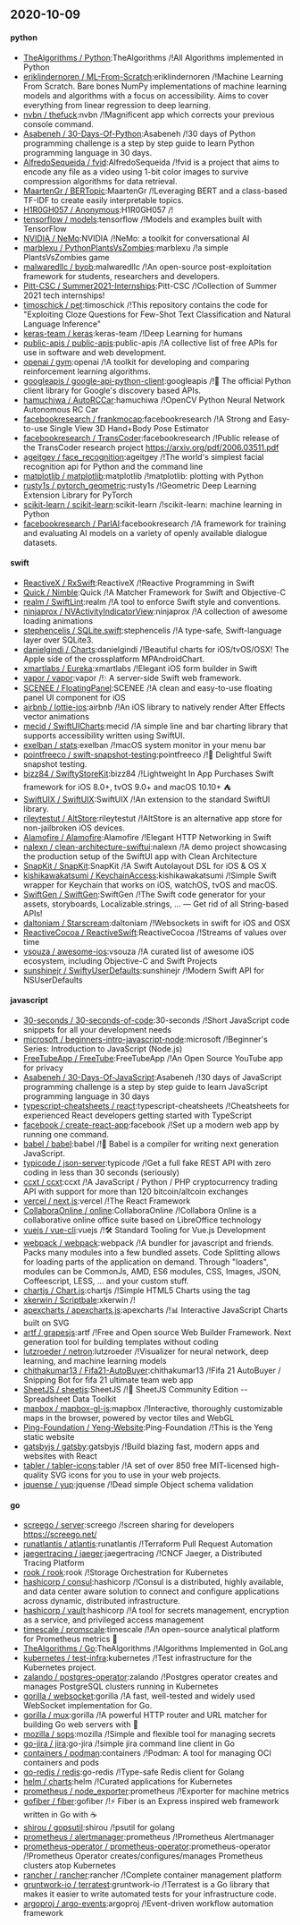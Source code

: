 ## 2020-10-09

#### python
* [TheAlgorithms / Python](https://github.com/TheAlgorithms/Python):TheAlgorithms /!All Algorithms implemented in Python
* [eriklindernoren / ML-From-Scratch](https://github.com/eriklindernoren/ML-From-Scratch):eriklindernoren /!Machine Learning From Scratch. Bare bones NumPy implementations of machine learning models and algorithms with a focus on accessibility. Aims to cover everything from linear regression to deep learning.
* [nvbn / thefuck](https://github.com/nvbn/thefuck):nvbn /!Magnificent app which corrects your previous console command.
* [Asabeneh / 30-Days-Of-Python](https://github.com/Asabeneh/30-Days-Of-Python):Asabeneh /!30 days of Python programming challenge is a step by step guide to learn Python programming language in 30 days.
* [AlfredoSequeida / fvid](https://github.com/AlfredoSequeida/fvid):AlfredoSequeida /!fvid is a project that aims to encode any file as a video using 1-bit color images to survive compression algorithms for data retrieval.
* [MaartenGr / BERTopic](https://github.com/MaartenGr/BERTopic):MaartenGr /!Leveraging BERT and a class-based TF-IDF to create easily interpretable topics.
* [H1R0GH057 / Anonymous](https://github.com/H1R0GH057/Anonymous):H1R0GH057 /!
* [tensorflow / models](https://github.com/tensorflow/models):tensorflow /!Models and examples built with TensorFlow
* [NVIDIA / NeMo](https://github.com/NVIDIA/NeMo):NVIDIA /!NeMo: a toolkit for conversational AI
* [marblexu / PythonPlantsVsZombies](https://github.com/marblexu/PythonPlantsVsZombies):marblexu /!a simple PlantsVsZombies game
* [malwaredllc / byob](https://github.com/malwaredllc/byob):malwaredllc /!An open-source post-exploitation framework for students, researchers and developers.
* [Pitt-CSC / Summer2021-Internships](https://github.com/Pitt-CSC/Summer2021-Internships):Pitt-CSC /!Collection of Summer 2021 tech internships!
* [timoschick / pet](https://github.com/timoschick/pet):timoschick /!This repository contains the code for "Exploiting Cloze Questions for Few-Shot Text Classification and Natural Language Inference"
* [keras-team / keras](https://github.com/keras-team/keras):keras-team /!Deep Learning for humans
* [public-apis / public-apis](https://github.com/public-apis/public-apis):public-apis /!A collective list of free APIs for use in software and web development.
* [openai / gym](https://github.com/openai/gym):openai /!A toolkit for developing and comparing reinforcement learning algorithms.
* [googleapis / google-api-python-client](https://github.com/googleapis/google-api-python-client):googleapis /!🐍
The official Python client library for Google's discovery based APIs.
* [hamuchiwa / AutoRCCar](https://github.com/hamuchiwa/AutoRCCar):hamuchiwa /!OpenCV Python Neural Network Autonomous RC Car
* [facebookresearch / frankmocap](https://github.com/facebookresearch/frankmocap):facebookresearch /!A Strong and Easy-to-use Single View 3D Hand+Body Pose Estimator
* [facebookresearch / TransCoder](https://github.com/facebookresearch/TransCoder):facebookresearch /!Public release of the TransCoder research project https://arxiv.org/pdf/2006.03511.pdf
* [ageitgey / face_recognition](https://github.com/ageitgey/face_recognition):ageitgey /!The world's simplest facial recognition api for Python and the command line
* [matplotlib / matplotlib](https://github.com/matplotlib/matplotlib):matplotlib /!matplotlib: plotting with Python
* [rusty1s / pytorch_geometric](https://github.com/rusty1s/pytorch_geometric):rusty1s /!Geometric Deep Learning Extension Library for PyTorch
* [scikit-learn / scikit-learn](https://github.com/scikit-learn/scikit-learn):scikit-learn /!scikit-learn: machine learning in Python
* [facebookresearch / ParlAI](https://github.com/facebookresearch/ParlAI):facebookresearch /!A framework for training and evaluating AI models on a variety of openly available dialogue datasets.

#### swift
* [ReactiveX / RxSwift](https://github.com/ReactiveX/RxSwift):ReactiveX /!Reactive Programming in Swift
* [Quick / Nimble](https://github.com/Quick/Nimble):Quick /!A Matcher Framework for Swift and Objective-C
* [realm / SwiftLint](https://github.com/realm/SwiftLint):realm /!A tool to enforce Swift style and conventions.
* [ninjaprox / NVActivityIndicatorView](https://github.com/ninjaprox/NVActivityIndicatorView):ninjaprox /!A collection of awesome loading animations
* [stephencelis / SQLite.swift](https://github.com/stephencelis/SQLite.swift):stephencelis /!A type-safe, Swift-language layer over SQLite3.
* [danielgindi / Charts](https://github.com/danielgindi/Charts):danielgindi /!Beautiful charts for iOS/tvOS/OSX! The Apple side of the crossplatform MPAndroidChart.
* [xmartlabs / Eureka](https://github.com/xmartlabs/Eureka):xmartlabs /!Elegant iOS form builder in Swift
* [vapor / vapor](https://github.com/vapor/vapor):vapor /!💧
A server-side Swift web framework.
* [SCENEE / FloatingPanel](https://github.com/SCENEE/FloatingPanel):SCENEE /!A clean and easy-to-use floating panel UI component for iOS
* [airbnb / lottie-ios](https://github.com/airbnb/lottie-ios):airbnb /!An iOS library to natively render After Effects vector animations
* [mecid / SwiftUICharts](https://github.com/mecid/SwiftUICharts):mecid /!A simple line and bar charting library that supports accessibility written using SwiftUI.
* [exelban / stats](https://github.com/exelban/stats):exelban /!macOS system monitor in your menu bar
* [pointfreeco / swift-snapshot-testing](https://github.com/pointfreeco/swift-snapshot-testing):pointfreeco /!📸
Delightful Swift snapshot testing.
* [bizz84 / SwiftyStoreKit](https://github.com/bizz84/SwiftyStoreKit):bizz84 /!Lightweight In App Purchases Swift framework for iOS 8.0+, tvOS 9.0+ and macOS 10.10+
⛺
* [SwiftUIX / SwiftUIX](https://github.com/SwiftUIX/SwiftUIX):SwiftUIX /!An extension to the standard SwiftUI library.
* [rileytestut / AltStore](https://github.com/rileytestut/AltStore):rileytestut /!AltStore is an alternative app store for non-jailbroken iOS devices.
* [Alamofire / Alamofire](https://github.com/Alamofire/Alamofire):Alamofire /!Elegant HTTP Networking in Swift
* [nalexn / clean-architecture-swiftui](https://github.com/nalexn/clean-architecture-swiftui):nalexn /!A demo project showcasing the production setup of the SwiftUI app with Clean Architecture
* [SnapKit / SnapKit](https://github.com/SnapKit/SnapKit):SnapKit /!A Swift Autolayout DSL for iOS & OS X
* [kishikawakatsumi / KeychainAccess](https://github.com/kishikawakatsumi/KeychainAccess):kishikawakatsumi /!Simple Swift wrapper for Keychain that works on iOS, watchOS, tvOS and macOS.
* [SwiftGen / SwiftGen](https://github.com/SwiftGen/SwiftGen):SwiftGen /!The Swift code generator for your assets, storyboards, Localizable.strings, … — Get rid of all String-based APIs!
* [daltoniam / Starscream](https://github.com/daltoniam/Starscream):daltoniam /!Websockets in swift for iOS and OSX
* [ReactiveCocoa / ReactiveSwift](https://github.com/ReactiveCocoa/ReactiveSwift):ReactiveCocoa /!Streams of values over time
* [vsouza / awesome-ios](https://github.com/vsouza/awesome-ios):vsouza /!A curated list of awesome iOS ecosystem, including Objective-C and Swift Projects
* [sunshinejr / SwiftyUserDefaults](https://github.com/sunshinejr/SwiftyUserDefaults):sunshinejr /!Modern Swift API for NSUserDefaults

#### javascript
* [30-seconds / 30-seconds-of-code](https://github.com/30-seconds/30-seconds-of-code):30-seconds /!Short JavaScript code snippets for all your development needs
* [microsoft / beginners-intro-javascript-node](https://github.com/microsoft/beginners-intro-javascript-node):microsoft /!Beginner's Series: Introduction to JavaScript (Node.js)
* [FreeTubeApp / FreeTube](https://github.com/FreeTubeApp/FreeTube):FreeTubeApp /!An Open Source YouTube app for privacy
* [Asabeneh / 30-Days-Of-JavaScript](https://github.com/Asabeneh/30-Days-Of-JavaScript):Asabeneh /!30 days of JavaScript programming challenge is a step by step guide to learn JavaScript programming language in 30 days
* [typescript-cheatsheets / react](https://github.com/typescript-cheatsheets/react):typescript-cheatsheets /!Cheatsheets for experienced React developers getting started with TypeScript
* [facebook / create-react-app](https://github.com/facebook/create-react-app):facebook /!Set up a modern web app by running one command.
* [babel / babel](https://github.com/babel/babel):babel /!🐠
Babel is a compiler for writing next generation JavaScript.
* [typicode / json-server](https://github.com/typicode/json-server):typicode /!Get a full fake REST API with zero coding in less than 30 seconds (seriously)
* [ccxt / ccxt](https://github.com/ccxt/ccxt):ccxt /!A JavaScript / Python / PHP cryptocurrency trading API with support for more than 120 bitcoin/altcoin exchanges
* [vercel / next.js](https://github.com/vercel/next.js):vercel /!The React Framework
* [CollaboraOnline / online](https://github.com/CollaboraOnline/online):CollaboraOnline /!Collabora Online is a collaborative online office suite based on LibreOffice technology
* [vuejs / vue-cli](https://github.com/vuejs/vue-cli):vuejs /!🛠️
Standard Tooling for Vue.js Development
* [webpack / webpack](https://github.com/webpack/webpack):webpack /!A bundler for javascript and friends. Packs many modules into a few bundled assets. Code Splitting allows for loading parts of the application on demand. Through "loaders", modules can be CommonJs, AMD, ES6 modules, CSS, Images, JSON, Coffeescript, LESS, ... and your custom stuff.
* [chartjs / Chart.js](https://github.com/chartjs/Chart.js):chartjs /!Simple HTML5 Charts using the <canvas> tag
* [xkerwin / Scriptbale](https://github.com/xkerwin/Scriptbale):xkerwin /!
* [apexcharts / apexcharts.js](https://github.com/apexcharts/apexcharts.js):apexcharts /!📊
Interactive JavaScript Charts built on SVG
* [artf / grapesjs](https://github.com/artf/grapesjs):artf /!Free and Open source Web Builder Framework. Next generation tool for building templates without coding
* [lutzroeder / netron](https://github.com/lutzroeder/netron):lutzroeder /!Visualizer for neural network, deep learning, and machine learning models
* [chithakumar13 / Fifa21-AutoBuyer](https://github.com/chithakumar13/Fifa21-AutoBuyer):chithakumar13 /!Fifa 21 AutoBuyer / Snipping Bot for fifa 21 ultimate team web app
* [SheetJS / sheetjs](https://github.com/SheetJS/sheetjs):SheetJS /!📗
SheetJS Community Edition -- Spreadsheet Data Toolkit
* [mapbox / mapbox-gl-js](https://github.com/mapbox/mapbox-gl-js):mapbox /!Interactive, thoroughly customizable maps in the browser, powered by vector tiles and WebGL
* [Ping-Foundation / Yeng-Website](https://github.com/Ping-Foundation/Yeng-Website):Ping-Foundation /!This is the Yeng static website
* [gatsbyjs / gatsby](https://github.com/gatsbyjs/gatsby):gatsbyjs /!Build blazing fast, modern apps and websites with React
* [tabler / tabler-icons](https://github.com/tabler/tabler-icons):tabler /!A set of over 850 free MIT-licensed high-quality SVG icons for you to use in your web projects.
* [jquense / yup](https://github.com/jquense/yup):jquense /!Dead simple Object schema validation

#### go
* [screego / server](https://github.com/screego/server):screego /!screen sharing for developers https://screego.net/
* [runatlantis / atlantis](https://github.com/runatlantis/atlantis):runatlantis /!Terraform Pull Request Automation
* [jaegertracing / jaeger](https://github.com/jaegertracing/jaeger):jaegertracing /!CNCF Jaeger, a Distributed Tracing Platform
* [rook / rook](https://github.com/rook/rook):rook /!Storage Orchestration for Kubernetes
* [hashicorp / consul](https://github.com/hashicorp/consul):hashicorp /!Consul is a distributed, highly available, and data center aware solution to connect and configure applications across dynamic, distributed infrastructure.
* [hashicorp / vault](https://github.com/hashicorp/vault):hashicorp /!A tool for secrets management, encryption as a service, and privileged access management
* [timescale / promscale](https://github.com/timescale/promscale):timescale /!An open-source analytical platform for Prometheus metrics
🚀
* [TheAlgorithms / Go](https://github.com/TheAlgorithms/Go):TheAlgorithms /!Algorithms Implemented in GoLang
* [kubernetes / test-infra](https://github.com/kubernetes/test-infra):kubernetes /!Test infrastructure for the Kubernetes project.
* [zalando / postgres-operator](https://github.com/zalando/postgres-operator):zalando /!Postgres operator creates and manages PostgreSQL clusters running in Kubernetes
* [gorilla / websocket](https://github.com/gorilla/websocket):gorilla /!A fast, well-tested and widely used WebSocket implementation for Go.
* [gorilla / mux](https://github.com/gorilla/mux):gorilla /!A powerful HTTP router and URL matcher for building Go web servers with
🦍
* [mozilla / sops](https://github.com/mozilla/sops):mozilla /!Simple and flexible tool for managing secrets
* [go-jira / jira](https://github.com/go-jira/jira):go-jira /!simple jira command line client in Go
* [containers / podman](https://github.com/containers/podman):containers /!Podman: A tool for managing OCI containers and pods
* [go-redis / redis](https://github.com/go-redis/redis):go-redis /!Type-safe Redis client for Golang
* [helm / charts](https://github.com/helm/charts):helm /!Curated applications for Kubernetes
* [prometheus / node_exporter](https://github.com/prometheus/node_exporter):prometheus /!Exporter for machine metrics
* [gofiber / fiber](https://github.com/gofiber/fiber):gofiber /!⚡️
Fiber is an Express inspired web framework written in Go with
☕️
* [shirou / gopsutil](https://github.com/shirou/gopsutil):shirou /!psutil for golang
* [prometheus / alertmanager](https://github.com/prometheus/alertmanager):prometheus /!Prometheus Alertmanager
* [prometheus-operator / prometheus-operator](https://github.com/prometheus-operator/prometheus-operator):prometheus-operator /!Prometheus Operator creates/configures/manages Prometheus clusters atop Kubernetes
* [rancher / rancher](https://github.com/rancher/rancher):rancher /!Complete container management platform
* [gruntwork-io / terratest](https://github.com/gruntwork-io/terratest):gruntwork-io /!Terratest is a Go library that makes it easier to write automated tests for your infrastructure code.
* [argoproj / argo-events](https://github.com/argoproj/argo-events):argoproj /!Event-driven workflow automation framework
